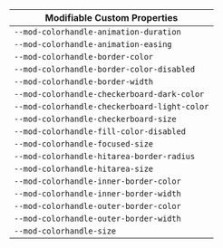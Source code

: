 | Modifiable Custom Properties                 |
| -------------------------------------------- |
| `--mod-colorhandle-animation-duration`       |
| `--mod-colorhandle-animation-easing`         |
| `--mod-colorhandle-border-color`             |
| `--mod-colorhandle-border-color-disabled`    |
| `--mod-colorhandle-border-width`             |
| `--mod-colorhandle-checkerboard-dark-color`  |
| `--mod-colorhandle-checkerboard-light-color` |
| `--mod-colorhandle-checkerboard-size`        |
| `--mod-colorhandle-fill-color-disabled`      |
| `--mod-colorhandle-focused-size`             |
| `--mod-colorhandle-hitarea-border-radius`    |
| `--mod-colorhandle-hitarea-size`             |
| `--mod-colorhandle-inner-border-color`       |
| `--mod-colorhandle-inner-border-width`       |
| `--mod-colorhandle-outer-border-color`       |
| `--mod-colorhandle-outer-border-width`       |
| `--mod-colorhandle-size`                     |
